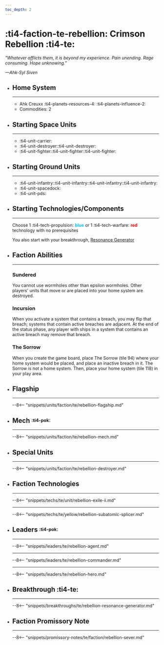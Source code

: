 ```yaml
---
toc_depth: 2
---
```


# :ti4-faction-te-rebellion: Crimson Rebellion :ti4-te:

_"Whatever afflicts them, it is beyond my experience.
Pain unending.
Rage consuming.
Hope unknowing."_

_—Ahk-Syl Siven_

<div class="grid cards" markdown>

-   ## __Home System__

    ---

    * Ahk Creuxx :ti4-planets-resources-4: :ti4-planets-influence-2:
    * Commodities: 2

</div>

<div class="grid cards" markdown>

-   ## __Starting Space Units__

    ---

    * :ti4-unit-carrier:
    * :ti4-unit-destroyer::ti4-unit-destroyer:
    * :ti4-unit-fighter::ti4-unit-fighter::ti4-unit-fighter:

-   ## __Starting Ground Units__

    ---

    * :ti4-unit-infantry::ti4-unit-infantry::ti4-unit-infantry::ti4-unit-infantry:
    * :ti4-unit-spacedock:
    * :ti4-unit-pds:

-   ## __Starting Technologies/Components__

    ---
    Choose 1 :ti4-tech-propulsion: <span style="color:DeepSkyBlue">**blue**</span> or 1 :ti4-tech-warfare: <span style="color:red">**red**</span> technology with no prerequisites

    You also start with your breakthrough, [Resonance Generator](rebellion.md#breakthrough)

-   ## __Faction Abilities__

    ---
    ### **Sundered**
    
    You cannot use wormholes other than epsilon wormholes.
    Other players' units that move or are placed into your home system are destroyed.

    ### **Incursion**
    
    When you activate a system that contains a breach, you may flip that breach; systems that contain active breaches are adjacent.
    At the end of the status phase, any player with ships in a system that contains an active breach may remove that breach.

    ### **The Sorrow**
    
    When you create the game board, place The Sorrow (tile 94) where your home system would be placed, and place an inactive breach in it. 
    The Sorrow is not a home system. 
    Then, place your home system (tile 118) in your play area.

-   ## __Flagship__

    ---
    --8<-- "snippets/units/faction/te/rebellion-flagship.md"

-   ## __Mech__ <sup><sub>:ti4-pok:</sub></sup>

    ---
    --8<-- "snippets/units/faction/te/rebellion-mech.md"

-   ## __Special Units__

    ---
    --8<-- "snippets/units/faction/te/rebellion-destroyer.md"

</div>

<div class="grid cards" markdown>

-   ## __Faction Technologies__

    ---

    --8<-- "snippets/techs/te/unit/rebellion-exile-ii.md"

    ---

    --8<-- "snippets/techs/te/yellow/rebellion-subatomic-splicer.md"


-   ## __Leaders__ <sup><sub>:ti4-pok:</sub></sup>

    ---
    
    --8<-- "snippets/leaders/te/rebellion-agent.md"

    ---

    --8<-- "snippets/leaders/te/rebellion-commander.md"

    ---

    --8<-- "snippets/leaders/te/rebellion-hero.md"

- ## __Breakthrough__ :ti4-te:

    ---
    --8<-- "snippets/breakthroughs/te/rebellion-resonance-generator.md"

-   ## __Faction Promissory Note__

    ---
    --8<-- "snippets/promissory-notes/te/faction/rebellion-sever.md"

</div>